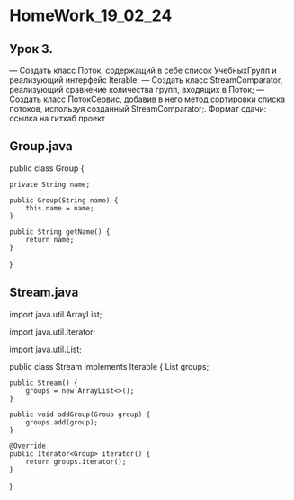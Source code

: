 # HomeWork_19_02_24

## Урок 3. 
— Создать класс Поток, содержащий в себе список УчебныхГрупп и реализующий интерфейс Iterable;
— Создать класс StreamComparator, реализующий сравнение количества групп, входящих в Поток;
— Создать класс ПотокСервис, добавив в него метод сортировки списка потоков, используя созданный StreamComparator;.
Формат сдачи: ссылка на гитхаб проект

## Group.java 


public class Group {

    private String name;

    public Group(String name) {
        this.name = name;
    }

    public String getName() {
        return name;
    }

}

## Stream.java

import java.util.ArrayList;

import java.util.Iterator;

import java.util.List;


public class Stream implements Iterable<Group> {
    List<Group> groups;

    public Stream() {
        groups = new ArrayList<>();
    }

    public void addGroup(Group group) {
        groups.add(group);
    }

    @Override
    public Iterator<Group> iterator() {
        return groups.iterator();
    }
}




